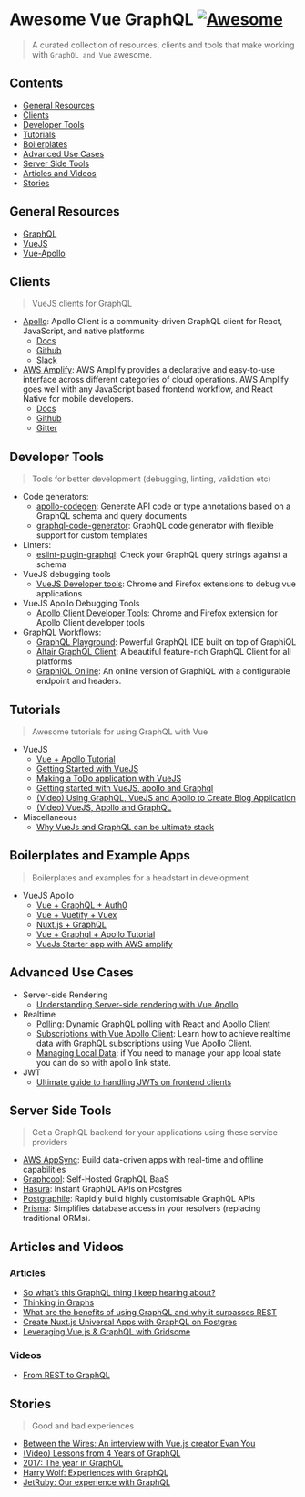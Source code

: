 # Awesome Vue GraphQL [![Awesome](https://cdn.rawgit.com/sindresorhus/awesome/d7305f38d29fed78fa85652e3a63e154dd8e8829/media/badge.svg)](https://github.com/sindresorhus/awesome)

> A curated collection of resources, clients and tools that make working with `GraphQL and Vue` awesome.

## Contents

- [General Resources](#general-resources)
- [Clients](#clients)
- [Developer Tools](#developer-tools)
- [Tutorials](#tutorials)
- [Boilerplates](#boilerplates-and-example-apps)
- [Advanced Use Cases](#advanced-use-cases)
- [Server Side Tools](#server-side-tools)
- [Articles and Videos](#articles-and-videos)
- [Stories](#stories)

## General Resources

- [GraphQL](http://graphql.org/learn/)
- [VueJS](https://vuejs.org/v2/guide/#Getting-Started)
- [Vue-Apollo](https://akryum.github.io/vue-apollo/)


## Clients

> VueJS clients for GraphQL

- [Apollo](https://www.apollographql.com/): Apollo Client is a community-driven GraphQL client for React, JavaScript, and native platforms
  - [Docs](https://www.apollographql.com/docs/react/)
  - [Github](https://github.com/apollographql)
  - [Slack](https://www.apollographql.com/slack)
- [AWS Amplify](https://aws-amplify.github.io): AWS Amplify provides a declarative and easy-to-use interface across different categories of cloud operations. AWS Amplify goes well with any JavaScript based frontend workflow, and React Native for mobile developers.
  - [Docs](https://aws-amplify.github.io/docs/js/vue)
  - [Github](https://github.com/aws-amplify/amplify-js)
  - [Gitter](https://gitter.im/AWS-Amplify/Lobby)

## Developer Tools

> Tools for better development (debugging, linting, validation etc)

- Code generators:
  - [apollo-codegen](https://github.com/apollographql/apollo-codegen): Generate API code or type annotations based on a GraphQL schema and query documents
  - [graphql-code-generator](https://github.com/dotansimha/graphql-code-generator): GraphQL code generator with flexible support for custom templates
- Linters:
  - [eslint-plugin-graphql](https://github.com/apollographql/eslint-plugin-graphql): Check your GraphQL query strings against a schema
- VueJS debugging tools
  - [VueJS Developer tools](https://github.com/vuejs/vue-devtools): Chrome and Firefox extensions to debug vue applications
- VueJS Apollo Debugging Tools
  - [Apollo Client Developer Tools](https://github.com/apollographql/apollo-client-devtools#apollo-client-devtools): Chrome and Firefox extension for Apollo Client developer tools
- GraphQL Workflows:
  - [GraphQL Playground](https://github.com/graphcool/graphql-playground): Powerful GraphQL IDE built on top of GraphiQL
  - [Altair GraphQL Client](https://altair.sirmuel.design/): A beautiful feature-rich GraphQL Client for all platforms
  - [GraphiQL Online](https://graphiql-online.com): An online version of GraphiQL with a configurable endpoint and headers.

## Tutorials

> Awesome tutorials for using GraphQL with Vue
- VueJS
  - [Vue + Apollo Tutorial](https://learn.hasura.io/graphql/vue)
  - [Getting Started with VueJS](https://medium.freecodecamp.org/a-quick-introduction-to-vue-js-72937ee8880d)
  - [Making a ToDo application with VueJS](https://scotch.io/tutorials/build-a-to-do-app-with-vue-js-2)
  - [Getting started with VueJS, apollo and Graphql](https://www.howtographql.com/vue-apollo/0-introduction/)
  - [(Video) Using GraphQL, VueJS and Apollo to Create Blog Application](https://youtu.be/N49R1gifUqs)
  - [(Video) VueJS, Apollo and GraphQL](https://www.howtographql.com/vue-apollo/0-introduction/)
- Miscellaneous
  - [Why VueJs and GraphQL can be ultimate stack](https://youtu.be/nq5q_gOOimA)

## Boilerplates and Example Apps

> Boilerplates and examples for a headstart in development

- VueJS Apollo
  - [Vue + GraphQL + Auth0](https://github.com/hasura/graphql-engine/tree/master/community/sample-apps/vuejs-auth0-graphql)
  - [Vue + Vuetify + Vuex](https://github.com/hasura/graphql-engine/tree/master/community/sample-apps/vuetify-vuex-todo-graphql)
  - [Nuxt.js + GraphQL](https://github.com/hasura/graphql-engine/tree/master/community/sample-apps/nuxtjs-postgres-graphql)
  - [Vue + Graphql + Apollo Tutorial](https://github.com/graphql-boilerplates/vue-fullstack-graphql)
  - [VueJs Starter app with AWS amplify](https://github.com/aws-samples/aws-amplify-vue)

## Advanced Use Cases

- Server-side Rendering
  - [Understanding Server-side rendering with Vue Apollo](https://akryum.github.io/vue-apollo/guide/ssr.html)
- Realtime
  - [Polling](https://dev-blog.apollodata.com/dynamic-graphql-polling-with-react-and-apollo-client-fb36e390d250): Dynamic GraphQL polling with React and Apollo Client
  - [Subscriptions with Vue Apollo Client](https://akryum.github.io/vue-apollo/guide/apollo/subscriptions.html#setup): Learn how to achieve realtime data with GraphQL subscriptions using Vue Apollo Client.
  - [Managing Local Data](https://github.com/apollographql/apollo-link-state): if You need to manage your app lcoal state you can do so with apollo link state.
- JWT
  - [Ultimate guide to handling JWTs on frontend clients](https://blog.hasura.io/best-practices-of-using-jwt-with-graphql/)

## Server Side Tools

> Get a GraphQL backend for your applications using these service providers

- [AWS AppSync](https://aws.amazon.com/appsync/): Build data-driven apps with real-time and offline capabilities
- [Graphcool](https://graph.cool): Self-Hosted GraphQL BaaS
- [Hasura](https://hasura.io): Instant GraphQL APIs on Postgres
- [Postgraphile](https://www.graphile.org): Rapidly build highly customisable GraphQL APIs
- [Prisma](https://www.prisma.io/): Simplifies database access in your resolvers (replacing traditional ORMs).

## Articles and Videos

### Articles

- [So what’s this GraphQL thing I keep hearing about?](https://medium.freecodecamp.org/so-whats-this-graphql-thing-i-keep-hearing-about-baf4d36c20cf)
- [Thinking in Graphs](http://graphql.org/learn/thinking-in-graphs/)
- [What are the benefits of using GraphQL and why it surpasses REST](https://blog.hellocomet.co/graphql-benefits-api/)
- [Create Nuxt.js Universal Apps with GraphQL on Postgres](https://blog.hasura.io/create-nuxt-js-universal-apps-using-graphql-on-postgres/)
- [Leveraging Vue.js & GraphQL with Gridsome](https://snipcart.com/blog/vuejs-graphql-airtable-example)

### Videos

- [From REST to GraphQL](https://www.youtube.com/watch?v=ntBU5UXGbM8)

## Stories

> Good and bad experiences

- [Between the Wires: An interview with Vue.js creator Evan You](https://medium.freecodecamp.org/between-the-wires-an-interview-with-vue-js-creator-evan-you-e383cbf57cc4/)
- [(Video) Lessons from 4 Years of GraphQL](https://www.youtube.com/watch?v=zVNrqo9XGOs)
- [2017: The year in GraphQL](https://dev-blog.apollodata.com/2017-the-year-in-graphql-124a050d04c6)
- [Harry Wolf: Experiences with GraphQL](http://hswolff.com/blog/experiences-with-graphql/)
- [JetRuby: Our experience with GraphQL](https://expertise.jetruby.com/our-experience-with-node-js-react-graphql-c40007ad4373)

